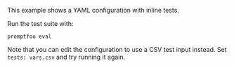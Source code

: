 This example shows a YAML configuration with inline tests.

Run the test suite with:

```
promptfoo eval
```

Note that you can edit the configuration to use a CSV test input instead. Set
`tests: vars.csv` and try running it again.
